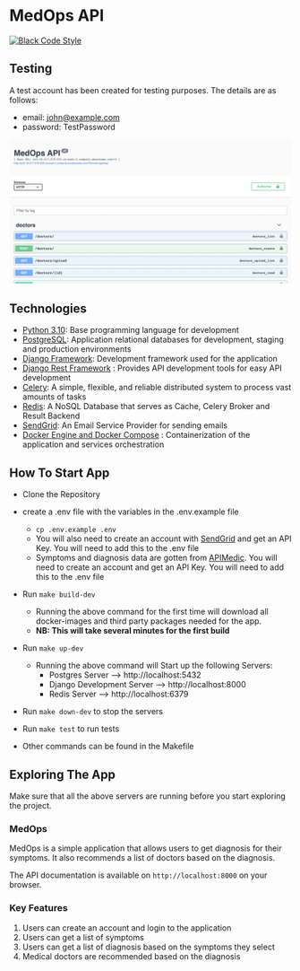 # MedOps API

[![Black Code Style](https://img.shields.io/badge/code%20style-black-000000.svg)](https://github.com/ambv/black)

## Testing

A test account has been created for testing purposes. The details are as follows:

- email: john@example.com
- password: TestPassword

![Screenshot](image.png?raw=true "MedOps API")

## Technologies

- [Python 3.10](https://python.org): Base programming language for development
- [PostgreSQL](https://www.postgresql.org/): Application relational databases for development, staging and production environments
- [Django Framework](https://www.djangoproject.com/): Development framework used for the application
- [Django Rest Framework](https://www.django-rest-framework.org/) : Provides API development tools for easy API development
- [Celery](https://github.com/celery/celery): A simple, flexible, and reliable distributed system to process vast amounts of tasks
- [Redis](https://github.com/redis/redis-py): A NoSQL Database that serves as Cache, Celery Broker and Result Backend
- [SendGrid](https://sendgrid.com/): An Email Service Provider for sending emails
- [Docker Engine and Docker Compose](https://www.docker.com/) : Containerization of the application and services orchestration

## How To Start App

- Clone the Repository
- create a .env file with the variables in the .env.example file
  - `cp .env.example .env`
  - You will also need to create an account with [SendGrid](https://sendgrid.com/) and get an API Key. You will need to add this to the .env file
  - Symptoms and diagnosis data are gotten from [APIMedic](https://apimedic.com/apikeys). You will need to create an account and get an API Key. You will need to add this to the .env file

- Run `make build-dev`

  - Running the above command for the first time will download all docker-images and third party packages needed for the app.
  - **NB: This will take several minutes for the first build**

- Run `make up-dev`

  - Running the above command will Start up the following Servers:
    - Postgres Server --> http://localhost:5432
    - Django Development Server --> http://localhost:8000
    - Redis Server --> http://localhost:6379

- Run `make down-dev` to stop the servers

- Run `make test` to run tests

- Other commands can be found in the Makefile

## Exploring The App

Make sure that all the above servers are running before you start exploring the project.

### MedOps

MedOps is a simple application that allows users to get diagnosis for their symptoms. It also recommends a list of doctors based on the diagnosis.

The API documentation is available on `http://localhost:8000` on your browser.

### Key Features

1. Users can create an account and login to the application
2. Users can get a list of symptoms
3. Users can get a list of diagnosis based on the symptoms they select
4. Medical doctors are recommended based on the diagnosis
